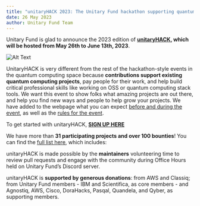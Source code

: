```yaml
---
title: "unitaryHACK 2023: The Unitary Fund hackathon supporting quantum open source projects returns!"
date: 26 May 2023
author: Unitary Fund Team
---
```


Unitary Fund is glad to announce the 2023 edition of **[unitaryHACK](https://unitaryhack.dev/), which will be hosted from May 26th to June 13th, 2023**.

![Alt Text](.../images/uhack.gif)


UnitaryHACK is very different from the rest of the hackathon-style events in the quantum computing space because **contributions support existing quantum computing projects**, pay people for their work, and help build critical professional skills like working on OSS or quantum computing stack tools. We want this event to show folks what amazing projects are out there, and help you find new ways and people to help grow your projects. We have added to the webpage what you can expect [before and during the event](https://unitaryhack.dev/project-guide/), as well as the [rules for the event](https://unitaryhack.dev/rules/).


To get started with unitaryHACK, **[SIGN UP HERE](https://unitaryhack.dev/)**

We have more than **31 participating projects and over 100 bounties**! You can find the [full list here](https://unitaryhack.dev/projects/), which includes:

unitaryHACK is made possible by the **maintainers** volunteering time to review pull requests and engage with the community during Office Hours held on Unitary Fund’s Discord server.

unitaryHACK is **supported by generous donations**: from AWS and Classiq; from Unitary Fund members - IBM and Scientifica, as core members - and Agnostiq, AWS, Cisco, DoraHacks, Pasqal, Quandela, and Qyber, as supporting members.

